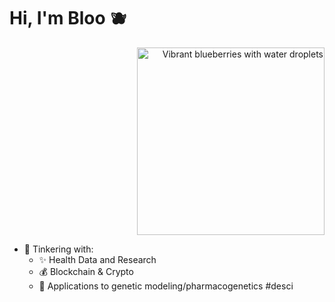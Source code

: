 # Hi, I'm Bloo 🫐

<div align="right">
  <img src="images/blueberries.jpg" alt="Vibrant blueberries with water droplets" width="300">
</div>

- 🤔 Tinkering with:
  -  ✨ Health Data and Research
  -  💰 Blockchain & Crypto 
  -  🧬 Applications to genetic modeling/pharmacogenetics #desci
